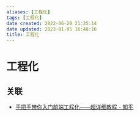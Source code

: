 ```yaml
---
aliases: [工程化]
tags: [工程化]
date created: 2022-06-20 21:25:14
date updated: 2023-01-05 16:48:16
title: 工程化
---
```


# 工程化

## 关联

- [手把手带你入门前端工程化——超详细教程 - 知乎](https://zhuanlan.zhihu.com/p/276458191)
